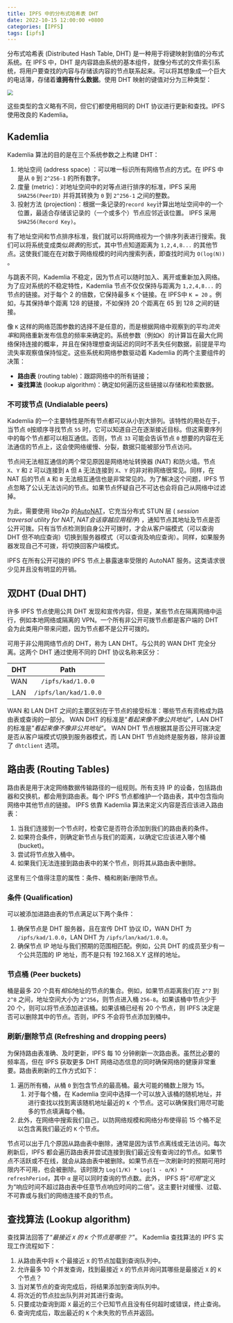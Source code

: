 ```yaml
---
title: IPFS 中的分布式哈希表 DHT
date: 2022-10-15 12:00:00 +0800
categories: [IPFS]
tags: [ipfs]
---
```


分布式哈希表 (Distributed Hash Table, DHT) 是一种用于将键映射到值的分布式系统。在 IPFS 中，DHT 是内容路由系统的基本组件，就像分布式的文件索引系统，将用户要查找的内容与存储该内容的节点联系起来。可以将其想象成一个巨大的电话簿，存储着**谁拥有什么数据**。使用 DHT 映射的键值对分为三种类型：

<img src="https://fanwb.oss-cn-beijing.aliyuncs.com/img/uTools_1674115526905.png" style="zoom:80%;" />

这些类型的含义略有不同，但它们都使用相同的 DHT 协议进行更新和查找。IPFS 使用改良的 Kademlia。

## Kademlia

Kademlia 算法的目的是在三个系统参数之上构建 DHT：

1. 地址空间 (address space) ：可以唯一标识所有网络节点的方式。在 IPFS 中是从 `0` 到 `2^256-1` 的所有数字。
2. 度量 (metric)：对地址空间中的对等点进行排序的标准，IPFS 采用 `SHA256(PeerID)` 并将其转换为 `0` 到 `2^256-1` 之间的整数。
3. 投射方法 (projection)：根据一条记录的`record key`计算出地址空间中的一个位置，最适合存储该记录的（一个或多个）节点应邻近该位置。 IPFS 采用 `SHA256(Record Key)`。

有了地址空间和节点排序标准，我们就可以将网络视为一个排序列表进行搜索。我们可以将系统变成类似*跳表*的形式，其中节点知道距离为 `1,2,4,8...` 的其他节点。这使我们能在在对数于网络规模的时间内搜索列表，即查找时间为 `O(log(N))` 。

与跳表不同，Kademlia 不稳定，因为节点可以随时加入、离开或重新加入网络。为了应对系统的不稳定特性，Kademlia 节点不仅仅保持与距离为 `1,2,4,8...` 的节点的链接。对于每个 2 的倍数，它保持最多 `K` 个链接。在 IPFS中 `K = 20` 。例如，与其保持单个距离 128 的链接，不如保持 20 个距离在 65 到 128 之间的链接。

像 `K` 这样的网络范围参数的选择不是任意的，而是根据网络中观察到的平均*流失率*和网络重新发布信息的频率来确定的。系统参数（例如`K`）的计算旨在最大化网络保持连接的概率，并且在保持理想查询延迟的同时不丢失任何数据，前提是平均流失率观察值保持恒定。这些系统和网络参数驱动着 Kademlia 的两个主要组件的决策：

- **路由表** (routing table)：跟踪网络中的所有链接；
- **查找算法** (lookup algorithm)：确定如何遍历这些链接以存储和检索数据。

### 不可拨节点 (Undialable peers)

Kademlia 的一个主要特性是所有节点都可以从小到大排列。该特性的用处在于，当节点 `0`按顺序寻找节点 `55` 时，它可以知道自己在逐渐接近目标。但这需要序列中的每个节点都可以相互通信。否则，节点 `33` 可能会告诉节点 `0` 想要的内容在无法通信的节点上，这会使网络缓慢、分裂，数据只能被部分节点访问。

节点间无法相互通信的两个常见原因是网络地址转换器 (NAT) 和防火墙。节点 `X`、`Y` 和 `Z` 可以连接到 `A` 但 `A` 无法连接到 `X`、`Y` 的非对称网络很常见。同样，在 NAT 后的节点 `A` 和 `B` 无法相互通信也是非常常见的。为了解决这个问题，IPFS 节点忽略了公认无法访问的节点。如果节点怀疑自己不可达也会将自己从网络中过滤掉。

为此，需要使用 libp2p 的[AutoNAT](https://github.com/libp2p/go-libp2p-autonat)，它充当分布式 STUN 层 ( *session traversal utility for NAT*, *NAT会话穿越应用程序*) ，通知节点其地址及节点是否公开可拨。只有当节点检测到自身公开可拨时，才会从客户端模式（可以查询 DHT 但不响应查询）切换到服务器模式（可以查询及响应查询）。同样，如果服务器发现自己不可拨，将切换回客户端模式。

IPFS 在所有公开可拨的 IPFS 节点上暴露速率受限的 AutoNAT 服务。这类请求很少见并且没有明显的开销。

## 双DHT (Dual DHT)

许多 IPFS 节点使用公共 DHT 发现和宣传内容，但是，某些节点在隔离网络中运行，例如本地网络或隔离的 VPN。一个所有非公开可拨节点都是客户端的 DHT 会为此类用户带来问题，因为节点都不是公开可拨的。

可用于非公用网络节点的 DHT，称为 LAN DHT。与公共的 WAN DHT 完全分离。这两个 DHT 通过使用不同的 DHT 协议名称来区分：

| DHT  |         Path          |
| :--: | :-------------------: |
| WAN  |   `/ipfs/kad/1.0.0`   |
| LAN  | `/ipfs/lan/kad/1.0.0` |

WAN 和 LAN DHT 之间的主要区别在于节点的接受标准：哪些节点有资格成为路由表或查询的一部分。 WAN DHT 的标准是“*看起来像不像公共地址*”，LAN DHT 的标准是“*看起来像不像非公共地址*”。 WAN DHT 节点根据其是否公开可拨决定是否从客户端模式切换到服务器模式，而 LAN DHT 节点始终是服务器，除非设置了 `dhtclient` 选项。

## 路由表 (Routing Tables)

路由表是用于决定网络数据传输路径的一组规则。所有支持 IP 的设备，包括路由器和交换机，都会用到路由表。每个 IPFS 节点都维护一个路由表，其中包含指向网络中其他节点的链接。 IPFS 依靠 Kademlia 算法来定义内容是否应该进入路由表：

1. 当我们连接到一个节点时，检查它是否符合添加到我们的路由表的条件。
2. 如果符合条件，则确定新节点与我们的距离，以确定它应该进入哪个桶 (bucket)。
3. 尝试将节点放入桶中。
4. 如果我们无法连接到路由表中的某个节点，则将其从路由表中删除。

这里有三个值得注意的属性：条件、桶和刷新/删除节点。

### 条件 (Qualification)

可以被添加进路由表的节点满足以下两个条件：

1. 确保节点是 DHT 服务器，且在宣传 DHT 协议 ID，WAN DHT 为 `/ipfs/kad/1.0.0`，LAN DHT 为 `/ipfs/lan/kad/1.0.0`。
2. 确保节点 IP 地址与我们预期的范围相匹配。例如，公共 DHT 的成员至少有一个公共范围的 IP 地址，而不是只有 192.168.X.Y 这样的地址。

### 节点桶 (Peer buckets)

桶是最多 20 个具有*相似*地址的节点的集合。例如，如果节点距离我们在 `2^7` 到 `2^8` 之间，地址空间大小为 `2^256`，则节点进入桶 `256-8`。如果该桶中节点少于 20 个，则可以将节点添加进该桶。如果该桶已经有 20 个节点，则 IPFS 决定是否可以删除其中的节点。否则，IPFS 不会将节点添加到桶中。

### 刷新/删除节点 (Refreshing and dropping peers)

为保持路由表准确、及时更新，IPFS 每 10 分钟刷新一次路由表。虽然比必要的频率高，但在 IPFS 获取更多 DHT 网络动态信息的同时确保网络的健康非常重要。路由表刷新的工作方式如下：

1. 遍历所有桶，从桶 `0` 到包含节点的最高桶。最大可能的桶数上限为 15。
   1. 对于每个桶，在 Kademlia 空间中选择一个可以放入该桶的随机地址，并进行查找以找到离该随机地址最近的 `K `个节点。这可以确保我们用尽可能多的节点填满每个桶。
2. 此外，在网络中搜索我们自己，以防网络规模和网络分布使得前 15 个桶不足以包含离我们最近的 `K` 个节点。

节点可以出于几个原因从路由表中删除，通常是因为该节点离线或无法访问。每次刷新后，IPFS 都会遍历路由表并尝试连接到我们最近没有查询过的节点。如果节点不活跃或不在线，就会从路由表中被删除。如果节点在一次刷新时的预期可用时限内不可用，也会被删除。该时限为 `Log(1/K) * Log(1 - α/K) * refreshPeriod`，其中 `α` 是可以同时查询的节点数。此外， IPFS 将“*可用*”定义为“响应时间不超过路由表中任意节点响应时间的二倍”。这主要针对缓慢、过载、不可靠或与我们的网络连接不良的节点。

## 查找算法 (Lookup algorithm)

查找算法回答了“*最接近 `X` 的 `K` 个节点是哪些？*”。 Kademlia 查找算法的 IPFS 实现工作流程如下：

1. 从路由表中将 `K` 个最接近 `X` 的节点加载到查询队列中。
2. 允许最多 10 个并发查询，找到最接近 `X` 的节点并询问其哪些是最接近 `X` 的 `K` 个节点？
3. 当对某节点的查询完成后，将结果添加到查询队列中。
4. 将次近的节点拉出队列并对其进行查询。
5. 只要成功查询到距 `X` 最近的三个已知节点且没有任何超时或错误，终止查询。
6. 查询完成后，取出最近的 `K` 个未失败的节点并返回。